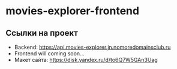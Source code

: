 # movies-explorer-frontend

## Cсылки на проект

- Backend: https://api.movies-explorer.jn.nomoredomainsclub.ru
- Frontend will coming soon...
- Макет сайта: https://disk.yandex.ru/d/to6Q7W5GAn3Uag